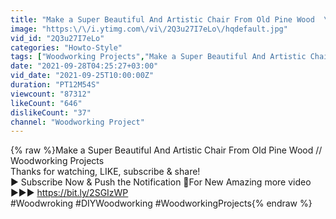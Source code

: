 ```yaml
---
title: "Make a Super Beautiful And Artistic Chair From Old Pine Wood  \/\/ Woodworking Projects"
image: "https:\/\/i.ytimg.com\/vi\/2Q3u27I7eLo\/hqdefault.jpg"
vid_id: "2Q3u27I7eLo"
categories: "Howto-Style"
tags: ["Woodworking Projects","Make a Super Beautiful And Artistic Chair From Old Pine Wood","Woodworking Skill"]
date: "2021-09-28T04:25:27+03:00"
vid_date: "2021-09-25T10:00:00Z"
duration: "PT12M54S"
viewcount: "87312"
likeCount: "646"
dislikeCount: "37"
channel: "Woodworking Project"
---
```

{% raw %}Make a Super Beautiful And Artistic Chair From Old Pine Wood  // Woodworking Projects<br />Thanks for watching, LIKE, subscribe &amp; share!<br />▶ Subscribe Now &amp; Push the Notification 🔔For New Amazing more video ▶▶▶ <a rel="nofollow" target="blank" href="https://bit.ly/2SGIzWP">https://bit.ly/2SGIzWP</a><br />#Woodwroking #DIYWoodworking #WoodworkingProjects{% endraw %}

